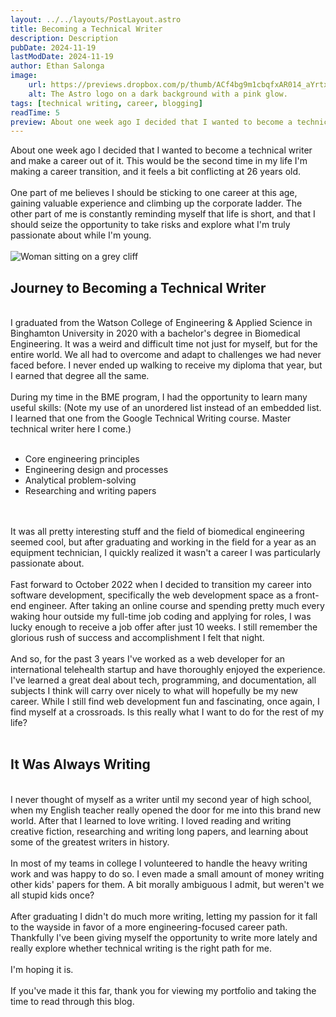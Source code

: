 ```yaml
---
layout: ../../layouts/PostLayout.astro
title: Becoming a Technical Writer
description: Description
pubDate: 2024-11-19
lastModDate: 2024-11-19
author: Ethan Salonga
image:
    url: https://previews.dropbox.com/p/thumb/ACf4bg9m1cbqfxAR014_aYrtx1xigWPwSFbCECew8femgwbpCLqRMt-6glzMNLdHtQVdSlDKvOAqSzvn_J8s8z3WQNxH5D9HWSHL8HGWlBGmJQtVOuhuiDbyv8l0r41UWFUOe4SWzWYas_Zrmkh_DW4VFVMQ11mFopR1BAbJwZWt8nNbThClVFUCcC29nCSR6QgJTy_Xz3qJOOggpxWQpQaP-lY-nxTWZx-9IaaiR19jwPFBF-La-PKz9UjmykaB_DFhQJPkIRvgP_kNQnblx3JdAZfsvbKo5IPiRZ_sciPnNtZUsjOJ4LD7K7or_QfSklo/p.png
    alt: The Astro logo on a dark background with a pink glow.
tags: [technical writing, career, blogging]
readTime: 5
preview: About one week ago I decided that I wanted to become a technical writer and make a career out of it. This would be the second time in my life I'm making a career transition, and it feels a bit conflicting at 26 years old.
---
```

About one week ago I decided that I wanted to become a technical writer and make a career out of it. This would be the second time in my life I'm making a career transition, and it feels a bit conflicting at 26 years old.  
<br>
One part of me believes I should be sticking to one career at this age, gaining valuable experience and climbing up the corporate ladder. The other part of me is constantly reminding myself that life is short, and that I should seize the opportunity to take risks and explore what I'm truly passionate about while I'm young.  
<br>
![Woman sitting on a grey cliff](https://previews.dropbox.com/p/thumb/ACepUAW0503d8YgJHh5yEPsHCyRsLXdWaAdHdRbYszVzq3UF_37XZECCvTZqW-KNLK-i-0iBagVnFte9QEyAxEa4J-1hTXbKN25xlD2uxXW_A1AkWnTHrRMZ3AP2ILtVQ7i9LLirwSoyAoRhtfYpHQ5BhzzAf4E6FIRxc7IYuh7YAqHTJ0747YcSoZ7bpONr0mbYDfw6VdaEttFm0jG2mEkD_kfiFWH7VpxTcfCakhfYVZDrwK2_aBTxlQEsn9_0U7j728cF9O-M9LG01Xfc6GUqZuGR_Li4roz1ag0t0ItW1RyzWyU6MvXg5eeD9szyj7I/p.png)
<br>
## Journey to Becoming a Technical Writer
<br>
I graduated from the Watson College of Engineering & Applied Science in Binghamton University in 2020 with a bachelor's degree in Biomedical Engineering. It was a weird and difficult time not just for myself, but for the entire world. We all had to overcome and adapt to challenges we had never faced before. I never ended up walking to receive my diploma that year, but I earned that degree all the same.  
<br>
<br>
During my time in the BME program, I had the opportunity to learn many useful skills: (Note my use of an unordered list instead of an embedded list. I learned that one from the Google Technical Writing course. Master technical writer here I come.)<br><br>

- Core engineering principles
- Engineering design and processes
- Analytical problem-solving
- Researching and writing papers
<br>
<br>
It was all pretty interesting stuff and the field of biomedical engineering seemed cool, but after graduating and working in the field for a year as an equipment technician, I quickly realized it wasn't a career I was particularly passionate about.
<br>
<br>
Fast forward to October 2022 when I decided to transition my career into software development, specifically the web development space as a front-end engineer. After taking an online course and spending pretty much every waking hour outside my full-time job coding and applying for roles, I was lucky enough to receive a job offer after just 10 weeks. I still remember the glorious rush of success and accomplishment I felt that night.
<br>
<br>
And so, for the past 3 years I've worked as a web developer for an international telehealth startup and have thoroughly enjoyed the experience. I've learned a great deal about tech, programming, and documentation, all subjects I think will carry over nicely to what will hopefully be my new career. While I still find web development fun and fascinating, once again, I find myself at a crossroads. Is this really what I want to do for the rest of my life?<br><br>

## It Was Always Writing
<br>
I never thought of myself as a writer until my second year of high school, when my English teacher really opened the door for me into this brand new world. After that I learned to love writing. I loved reading and writing creative fiction, researching and writing long papers, and learning about some of the greatest writers in history. 
<br>
<br>
In most of my teams in college I volunteered to handle the heavy writing work and was happy to do so. I even made a small amount of money writing other kids' papers for them. A bit morally ambiguous I admit, but weren't we all stupid kids once? 
<br>
<br>
After graduating I didn't do much more writing, letting my passion for it fall to the wayside in favor of a more engineering-focused career path. Thankfully I've been giving myself the opportunity to write more lately and really explore whether technical writing is the right path for me.
<br>
<br>
I'm hoping it is.
<br>
<br>
If you've made it this far, thank you for viewing my portfolio and taking the time to read through this blog.